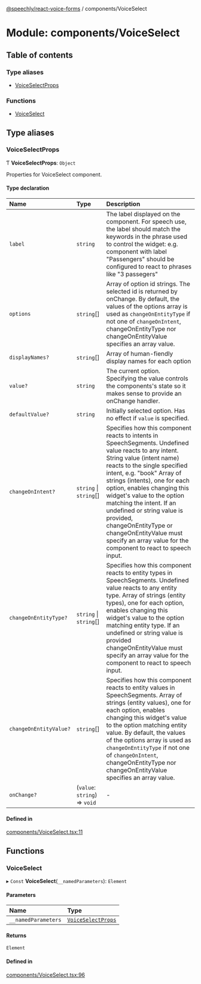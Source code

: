 [@speechly/react-voice-forms](../README.md) / components/VoiceSelect

# Module: components/VoiceSelect

## Table of contents

### Type aliases

- [VoiceSelectProps](components_VoiceSelect.md#voiceselectprops)

### Functions

- [VoiceSelect](components_VoiceSelect.md#voiceselect)

## Type aliases

### VoiceSelectProps

Ƭ **VoiceSelectProps**: `Object`

Properties for VoiceSelect component.

#### Type declaration

| Name | Type | Description |
| :------ | :------ | :------ |
| `label` | `string` | The label displayed on the component. For speech use, the label should match the keywords in the phrase used to control the widget: e.g. component with label "Passengers" should be configured to react to phrases like "3 passegers" |
| `options` | `string`[] | Array of option id strings. The selected id is returned by onChange. By default, the values of the options array is used as `changeOnEntityType` if not one of `changeOnIntent`, changeOnEntityType nor changeOnEntityValue specifies an array value. |
| `displayNames?` | `string`[] | Array of human-fiendly display names for each option |
| `value?` | `string` | The current option. Specifying the value controls the components's state so it makes sense to provide an onChange handler. |
| `defaultValue?` | `string` | Initially selected option. Has no effect if `value` is specified. |
| `changeOnIntent?` | `string` \| `string`[] | Specifies how this component reacts to intents in SpeechSegments. Undefined value reacts to any intent. String value (intent name) reacts to the single specified intent, e.g. "book" Array of strings (intents), one for each option, enables changing this widget's value to the option matching the intent. If an undefined or string value is provided, changeOnEntityType or changeOnEntityValue must specify an array value for the component to react to speech input. |
| `changeOnEntityType?` | `string` \| `string`[] | Specifies how this component reacts to entity types in SpeechSegments. Undefined value reacts to any entity type. Array of strings (entity types), one for each option, enables changing this widget's value to the option matching entity type. If an undefined or string value is provided changeOnEntityValue must specify an array value for the component to react to speech input. |
| `changeOnEntityValue?` | `string`[] | Specifies how this component reacts to entity values in SpeechSegments. Array of strings (entity values), one for each option, enables changing this widget's value to the option matching entity value. By default, the values of the options array is used as `changeOnEntityType` if not one of `changeOnIntent`, changeOnEntityType nor changeOnEntityValue specifies an array value. |
| `onChange?` | (`value`: `string`) => `void` | - |

#### Defined in

[components/VoiceSelect.tsx:11](https://github.com/speechly/speechly-demos/blob/1339333/libraries/react-voice-forms/src/components/VoiceSelect.tsx#L11)

## Functions

### VoiceSelect

▸ `Const` **VoiceSelect**(`__namedParameters`): `Element`

#### Parameters

| Name | Type |
| :------ | :------ |
| `__namedParameters` | [`VoiceSelectProps`](components_VoiceSelect.md#voiceselectprops) |

#### Returns

`Element`

#### Defined in

[components/VoiceSelect.tsx:96](https://github.com/speechly/speechly-demos/blob/1339333/libraries/react-voice-forms/src/components/VoiceSelect.tsx#L96)

